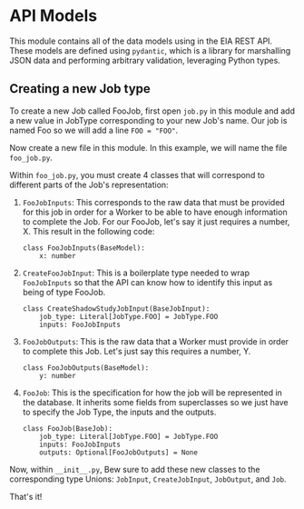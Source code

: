 # API Models

This module contains all of the data models using in the EIA REST API. These
models are defined using `pydantic`, which is a library for marshalling JSON
data and performing arbitrary validation, leveraging Python types.

## Creating a new Job type

To create a new Job called FooJob, first open `job.py` in this module and add a
new value in JobType corresponding to your new Job's name. Our job is named Foo
so we will add a line `FOO = "FOO"`.

Now create a new file in this module. In this example, we will name the file
`foo_job.py`.

Within `foo_job.py`, you must create 4 classes that will correspond to different
parts of the Job's representation:

1. `FooJobInputs`: This corresponds to the raw data that must be provided for
   this job in order for a Worker to be able to have enough information to
   complete the Job. For our FooJob, let's say it just requires a number, X.
   This result in the following code:

   ```
   class FooJobInputs(BaseModel):
       x: number
   ```
1. `CreateFooJobInput`: This is a boilerplate type needed to wrap `FooJobInputs`
   so that the API can know how to identify this input as being of type FooJob.

   ```
   class CreateShadowStudyJobInput(BaseJobInput):
       job_type: Literal[JobType.FOO] = JobType.FOO
       inputs: FooJobInputs
   ```
1. `FooJobOutputs`: This is the raw data that a Worker must provide in order to
   complete this Job. Let's just say this requires a number, Y.

   ```
   class FooJobOutputs(BaseModel):
       y: number
   ```
1. `FooJob`: This is the specification for how the job will be represented in
   the database. It inherits some fields from superclasses so we just have to
   specify the Job Type, the inputs and the outputs.

   ```
   class FooJob(BaseJob):
       job_type: Literal[JobType.FOO] = JobType.FOO
       inputs: FooJobInputs
       outputs: Optional[FooJobOutputs] = None
   ```

Now, within `__init__.py`, Bew sure to add these new classes to the
corresponding type Unions: `JobInput`, `CreateJobInput`, `JobOutput`, and `Job`.

That's it!
